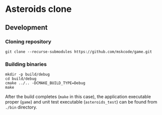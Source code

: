# Asteroids clone

## Development

### Cloning repository

    git clone --recurse-submodules https://github.com/mskcode/game.git

### Building binaries

    mkdir -p build/debug
    cd build/debug
    cmake ../.. -DCMAKE_BUILD_TYPE=Debug
    make

After the build completes (`make` in this case), the application executable
proper (`game`) and unit test executable (`asteroids_test`) can be found
from `./bin` directory.
